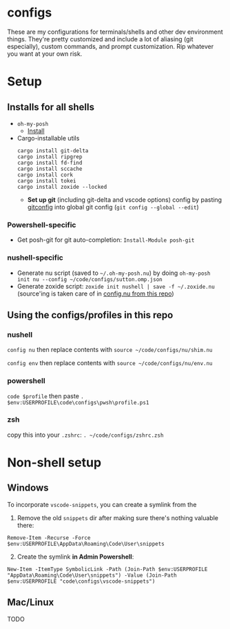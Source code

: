 # configs
These are my configurations for terminals/shells and other dev environment things. They're pretty customized and include a lot of aliasing (git especially), custom commands, and prompt customization. Rip whatever you want at your own risk.

# Setup
## Installs for all shells
- `oh-my-posh`
    - [Install](https://ohmyposh.dev/docs/installation/windows)
- Cargo-installable utils
    ```
    cargo install git-delta
    cargo install ripgrep
    cargo install fd-find
    cargo install sccache
    cargo install cork
    cargo install tokei
    cargo install zoxide --locked
    ```
    - **Set up git** (including git-delta and vscode options) config by pasting [gitconfig](./gitconfig) into global git config (`git config --global --edit`)

### Powershell-specific
- Get posh-git for git auto-completion: `Install-Module posh-git`

### nushell-specific
- Generate nu script (saved to `~/.oh-my-posh.nu`) by doing `oh-my-posh init nu --config ~/code/configs/sutton.omp.json`
- Generate zoxide script: `zoxide init nushell | save -f ~/.zoxide.nu` (source'ing is taken care of in [config.nu from this repo](./nu/config.nu))

## Using the configs/profiles in this repo
### nushell
`config nu` then replace contents with `source ~/code/configs/nu/shim.nu`

`config env` then replace contents with `source ~/code/configs/nu/env.nu`

### powershell
`code $profile` then paste `. $env:USERPROFILE\code\configs\pwsh\profile.ps1`

### zsh
copy this into your `.zshrc`: `. ~/code/configs/zshrc.zsh`

# Non-shell setup
## Windows
To incorporate `vscode-snippets`, you can create a symlink from the 
1. Remove the old `snippets` dir after making sure there's nothing valuable there:
```
Remove-Item -Recurse -Force $env:USERPROFILE\AppData\Roaming\Code\User\snippets
```
2. Create the symlink **in Admin Powershell**:
```
New-Item -ItemType SymbolicLink -Path (Join-Path $env:USERPROFILE "AppData\Roaming\Code\User\snippets") -Value (Join-Path $env:USERPROFILE "code\configs\vscode-snippets")
```
## Mac/Linux
TODO
